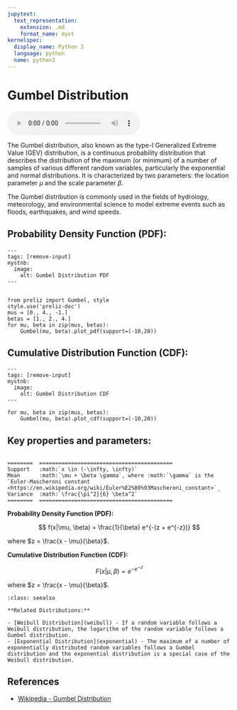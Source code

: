 ```yaml
---
jupytext:
  text_representation:
    extension: .md
    format_name: myst
kernelspec:
  display_name: Python 3
  language: python
  name: python3
---
```

# Gumbel Distribution

<audio controls> <source src="../../_static/gumbel.mp3" type="audio/mpeg"> This browser cannot play the pronunciation audio file for this distribution. </audio>

The Gumbel distribution, also known as the type-I Generalized Extreme Value (GEV) distribution, is a continuous probability distribution that describes the distribution of the maximum (or minimum) of a number of samples of various different random variables, particularly the exponential and normal distributions. It is characterized by two parameters: the location parameter $\mu$ and the scale parameter $\beta$.

The Gumbel distribution is commonly used in the fields of hydrology, meteorology, and environmental science to model extreme events such as floods, earthquakes, and wind speeds.

## Probability Density Function (PDF):

```{code-cell}
---
tags: [remove-input]
mystnb:
  image:
    alt: Gumbel Distribution PDF
---


from preliz import Gumbel, style
style.use('preliz-doc')
mus = [0., 4., -1.]
betas = [1., 2., 4.]
for mu, beta in zip(mus, betas):
    Gumbel(mu, beta).plot_pdf(support=(-10,20))
```

## Cumulative Distribution Function (CDF):

```{code-cell}
---
tags: [remove-input]
mystnb:
  image:
    alt: Gumbel Distribution CDF
---

for mu, beta in zip(mus, betas):
    Gumbel(mu, beta).plot_cdf(support=(-10,20))
```

## Key properties and parameters:

```{eval-rst}

========  ==========================================
Support   :math:`x \in (-\infty, \infty)`
Mean      :math:`\mu + \beta \gamma`, where :math:`\gamma` is the `Euler-Mascheroni constant <https://en.wikipedia.org/wiki/Euler%E2%80%93Mascheroni_constant>`_
Variance  :math:`\frac{\pi^2}{6} \beta^2`
========  ==========================================
```

**Probability Density Function (PDF):**

$$
f(x|\mu, \beta) = \frac{1}{\beta} e^{-(z + e^{-z})}
$$

where $z = \frac{x - \mu}{\beta}$.

**Cumulative Distribution Function (CDF):**

$$
F(x|\mu, \beta) = e^{-e^{-z}}
$$

where $z = \frac{x - \mu}{\beta}$.

```{seealso}
:class: seealso

**Related Distributions:**

- [Weibull Distribution](weibull) - If a random variable follows a Weibull distribution, the logarithm of the random variable follows a Gumbel distribution.
- [Exponential Distribution](exponential) - The maximum of a number of exponentially distributed random variables follows a Gumbel distribution and the exponential distribution is a special case of the Weibull distribution.
```


## References

- [Wikipedia - Gumbel Distribution](https://en.wikipedia.org/wiki/Gumbel_distribution)